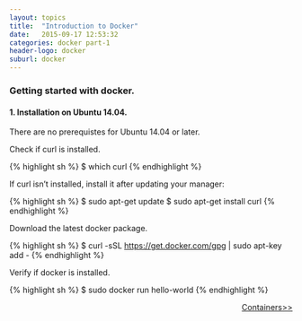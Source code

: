 ```yaml
---
layout: topics
title:  "Introduction to Docker"
date:   2015-09-17 12:53:32
categories: docker part-1
header-logo: docker
suburl: docker
---
```

### Getting started with docker.

#### 1. Installation on Ubuntu 14.04.

There are no prerequistes for Ubuntu 14.04 or later.

Check if curl is installed.

{% highlight sh %}
 $ which curl
{% endhighlight %}

If curl isn’t installed, install it after updating your manager:

{% highlight sh %}
 $ sudo apt-get update
 $ sudo apt-get install curl
{% endhighlight %}

Download the latest docker package.

{% highlight sh %}
 $ curl -sSL https://get.docker.com/gpg | sudo apt-key add -
{% endhighlight %}

Verify if docker is installed.

{% highlight sh %}
 $ sudo docker run hello-world
{% endhighlight %}


<a style = "float:right" href="containers.html">Containers>></a> 